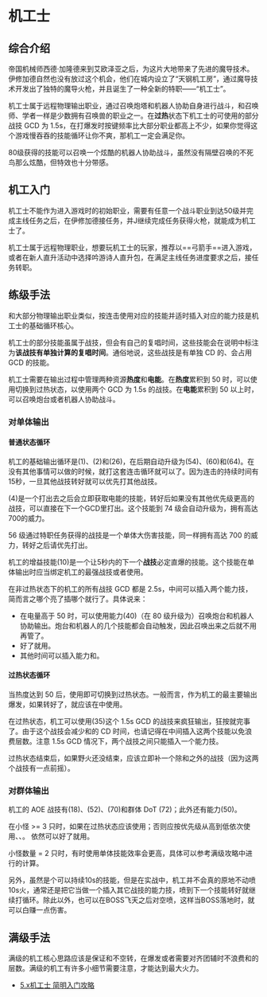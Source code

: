 # 机工士
<FloatTOC />

## 综合介绍

帝国机械师西德·加隆德来到艾欧泽亚之后，为这片大地带来了先进的魔导技术。伊修加德自然也没有放过这个机会，他们在城内设立了“天钢机工房”，通过魔导技术开发出了独特的魔导火枪，并且诞生了一种全新的特职——“机工士”。

机工士属于远程物理输出职业，通过召唤炮塔<Action name="车式浮空炮塔" />和机器人<Action name="后式自走人偶" />协助自身进行战斗，和召唤师、学者一样是少数拥有召唤兽的职业之一。在**过热**状态下机工士的可使用的部分战技 GCD 为 1.5s，在打爆发时按键频率比大部分职业都高上不少，如果你觉得这个游戏慢吞吞的技能循环让你不爽，那机工一定会满足你。

80级获得的技能<Action name="后式自走人偶" />可以召唤一个炫酷的机器人协助战斗，虽然没有隔壁召唤的不死鸟那么炫酷，但特效也十分带感。

## 机工入门

机工士不能作为进入游戏时的初始职业，需要有任意一个战斗职业到达50级并完成主线任务<quest type="main" name="希望的灯火" />之后，在伊修加德接任务<quest type="plus" name="如何成为机工士" />，并J继续完成任务<quest type="plus" name="工房救星" />获得火枪，就能成为机工士了。

机工士属于远程物理职业，想要玩机工士的玩家，推荐以==弓箭手==进入游戏，或者在新人直升活动中选择吟游诗人直升包，在满足主线任务进度要求之后，接任务<quest type="plus" name="工房救星" />转职。

## 练级手法

和大部分物理输出职业类似，按连击使用对应的技能并适时插入对应的能力技是机工士的基础循环核心。

机工士的部分技能虽属于战技，但会有自己的复唱时间，这些技能会在说明中标注为**该战技有单独计算的复唱时间**。通俗地说，这些战技是有单独 CD 的、会占用 GCD 的技能。

机工士需要在输出过程中管理两种资源**热度**和**电能**。在**热度**累积到 50 时，可以使用<Action name="超荷" />切换到过热状态，以使用两个 GCD 为 1.5s 的战技。在**电能**累积到 50 以上时，可以召唤炮台或者机器人协助战斗。

### 对单体输出

#### 普通状态循环

机工的基础输出循环是<Action name="分裂弹" />(1)、<Action name="独头弹" />(2)和<Action name="狙击弹" />(26)，在后期自动升级为<Action name="热分裂弹" />(54)、<Action name="热独头弹" />(60)和<Action name="热狙击弹" />(64)。在没有其他事情可以做的时候，就打这套连击循环就可以了。因为连击的持续时间有15秒，一旦其他战技转好就可以优先打其他战技。

<Action name="热弹" />(4)是一个打出去之后会立即获取电能的技能，转好后如果没有其他优先级更高的战技，可以直接在下一个GCD里打出。这个技能到 74 级会自动升级为<Action name="空气锚" />，拥有高达700的威力。

56 级通过特职任务获得的战技<Action name="钻头" />是一个单体大伤害技能，同<Action name="空气锚" />一样拥有高达 700 的威力，转好之后请优先打出。

机工的增益技能<Action name="整备" />(10)是一个让5秒内的下一个**战技**必定直爆的技能。这个技能在单体输出时应当绑定机工的最强战技<Action name="钻头" />或者<Action name="空气锚" />使用。

在非过热状态下的机工的所有战技 GCD 都是 2.5s，中间可以插入两个能力技，简而言之哪个亮了插哪个就行了。具体说来：

* 在电量高于 50 时，可以使用能力<Action name="车式浮空炮塔" />(40)（在 80 级升级为<Action name="后式自走人偶" />）召唤炮台和机器人协助输出。炮台和机器人的几个技能都会自动触发，因此召唤出来之后就不用再管了。
* <Action name="枪管加热" /> 好了就用。
* 其他时间可以插入能力<Action name="虹吸弹" />和<Action name="弹射" />。

#### 过热状态循环

当热度达到 50 后，使用<Action name="超荷" />即可切换到过热状态。一般而言，<Action name="野火" />作为机工的最主要输出爆发，如果<Action name="野火" />转好了，就应该在<Action name="野火" />中使用<Action name="超荷" />。

在过热状态，机工可以使用<Action name="热冲击" />(35)这个 1.5s GCD 的战技来疯狂输出，狂按就完事了。由于这个战技会减少<Action name="虹吸弹" />和<Action name="弹射" />的 CD 时间，也请记得在中间插入这两个技能以免浪费层数。注意 1.5s GCD 情况下，两个战技之间只能插入一个能力技。

过热状态结束后，如果野火还没结束，应该立即补一个除<Action name="钻头" />和<Action name="空气锚" />之外的战技（因为这两个战技有一点前摇）。

### 对群体输出

机工的 AOE 战技有<Action name="散射" />(18)、<Action name="自动弩" />(52)、<Action name="火焰喷射器" />(70)和群体 DoT <Action name="毒菌冲击" />(72)；此外还有能力<Action name="弹射" />(50)。

在小怪 >= 3 只时，如果在过热状态应该使用<Action name="自动弩" />；否则应按优先级从高到低依次使用<Action name="毒菌冲击" />、<Action name="火焰喷射器" />、<Action name="散射" />。<Action name="枪管加热" /> 依然可以好了就用。

小怪数量 = 2 只时，有时使用单体技能效率会更高，具体可以参考满级攻略中进行的计算。

另外，<Action name="火焰喷射器" />虽然是个可以持续10s的技能，但是在实战中，机工并不会真的原地不动喷10s火，通常还是把它当做一个插入其它战技的能力技，喷到下一个技能转好就继续打循环。除此以外，也可以在BOSS飞天之后对空喷，这样当BOSS落地时，就可以白赚一点伤害。

## 满级手法

满级的机工核心思路应该是保证<Action name="钻头" />和<Action name="空气锚" />不空转，在爆发或者需要对齐团辅时不浪费<Action name="虹吸弹" />和<Action name="弹射" />的层数。满级的机工有许多小细节需要注意，才能达到最大火力。

* [5.x机工士 简明入门攻略](https://bbs.nga.cn/read.php?tid=17795742)
